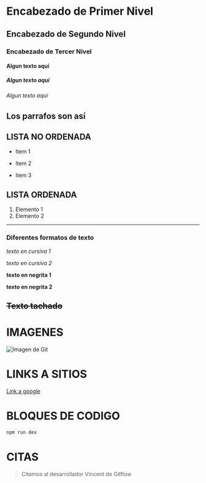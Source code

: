 # Encabezado de Primer Nivel

## Encabezado de Segundo Nivel

### Encabezado de Tercer Nivel

#### Algun texto aquí

##### Algun texto aquí

###### Algun texto aquí

## Los parrafos son así

## LISTA NO ORDENADA

- Item 1

* Item 2

- Item 3

## LISTA ORDENADA

1. Elemento 1
2. Elemento 2

---

### Diferentes formatos de texto

_texto en cursiva 1_

_texto en cursiva 2_

**texto en negrita 1**

**texto en negrita 2**

## ~~Texto tachado~~

# IMAGENES

![Imagen de Git](https://nodd3r.com/media/blog/Portadas_blog_21.png)

# LINKS A SITIOS

[Link a google](https://www.google.com.ar/)

# BLOQUES DE CODIGO

```javascript
npm run dev
```

# CITAS

> Citamos al desarrollador Vincent de Gitflow
